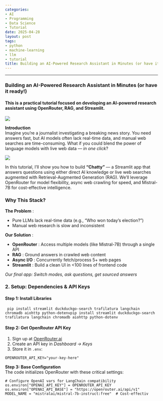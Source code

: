```yaml
---
categories:
- AI
- Programming
- Data Science
- Tutorial
date: 2025-04-28
layout: post
tags:
- python
- machine-learning
- llm
- tutorial
title: Building an AI-Powered Research Assistant in Minutes (or have it ready!)
---
```



* * *

### **Building an AI-Powered Research Assistant in Minutes (or have it ready!)**

####  **This is a practical tutorial focused on developing an AI-powered research assistant using OpenRouter, RAG, and Streamlit.**

![](https://cdn-images-1.medium.com/max/800/1*crN0DNMgaa_PuC_gyJn-uw.png)

 **Introduction**  
Imagine you’re a journalist investigating a breaking news story. You need answers fast, but AI models often lack real-time data, and manual web searches are time-consuming. What if you could blend the power of language models with live web data — _in one click_?

![](https://cdn-images-1.medium.com/max/800/1*fIedjrtHE15hudQFGSfo8Q.png)

In this tutorial, I’ll show you how to build **“Chatty”** — a Streamlit app that answers questions using either direct AI knowledge or live web searches augmented with Retrieval-Augmented Generation (RAG). We’ll leverage OpenRouter for model flexibility, async web crawling for speed, and Mistral-7B for cost-effective intelligence.

### Why This Stack?

 **The Problem** :

  * Pure LLMs lack real-time data (e.g., “Who won today’s election?”)
  * Manual web research is slow and inconsistent

 **Our Solution** :

  *  **OpenRouter** : Access multiple models (like Mistral-7B) through a single API
  *  **RAG** : Ground answers in crawled web content
  *  **Async I/O** : Concurrently fetch/process 5+ web pages
  *  **Streamlit** : Build a clean UI in <100 lines of frontend code

 _Our final app: Switch modes, ask questions, get sourced answers_

### 2\. Setup: Dependencies & API Keys

####  **Step 1: Install Libraries**

     pip install streamlit duckduckgo-search trafilatura langchain chromadb aiohttp python-dotenvpip install streamlit duckduckgo-search trafilatura langchain chromadb aiohttp python-dotenv

####  **Step 2: Get OpenRouter API Key**

  1. Sign up at [OpenRouter.ai](https://openrouter.ai/)
  2. Create an API key in _Dashboard → Keys_
  3. Store it in `.env`:

    OPENROUTER_API_KEY="your-key-here"

 **Step 3: Base Configuration**  
The code initializes OpenRouter with these critical settings:

    # Configure OpenAI vars for LangChain compatibility    
    os.environ["OPENAI_API_KEY"] = OPENROUTER_API_KEY    
    os.environ["OPENAI_API_BASE"] = "https://openrouter.ai/api/v1"    
    MODEL_NAME = "mistralai/mistral-7b-instruct:free"  # Cost-effectiv